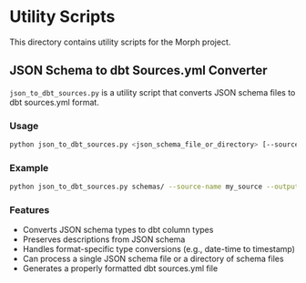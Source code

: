 # Utility Scripts

This directory contains utility scripts for the Morph project.

## JSON Schema to dbt Sources.yml Converter

`json_to_dbt_sources.py` is a utility script that converts JSON schema files to dbt sources.yml format.

### Usage

```bash
python json_to_dbt_sources.py <json_schema_file_or_directory> [--source-name SOURCE_NAME] [--output OUTPUT_FILE]
```

### Example

```bash
python json_to_dbt_sources.py schemas/ --source-name my_source --output models/sources.yml
```

### Features

- Converts JSON schema types to dbt column types
- Preserves descriptions from JSON schema
- Handles format-specific type conversions (e.g., date-time to timestamp)
- Can process a single JSON schema file or a directory of schema files
- Generates a properly formatted dbt sources.yml file
